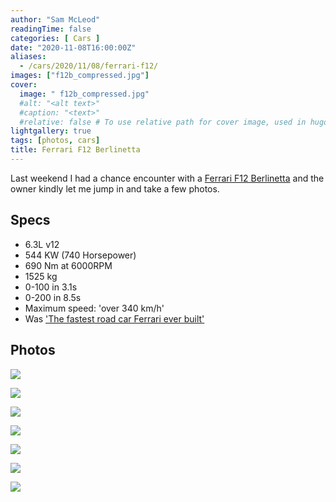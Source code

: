 ```yaml
---
author: "Sam McLeod"
readingTime: false
categories: [ Cars ]
date: "2020-11-08T16:00:00Z"
aliases:
  - /cars/2020/11/08/ferrari-f12/
images: ["f12b_compressed.jpg"]
cover:
  image: " f12b_compressed.jpg"
  #alt: "<alt text>"
  #caption: "<text>"
  #relative: false # To use relative path for cover image, used in hugo Page-bundles
lightgallery: true
tags: [photos, cars]
title: Ferrari F12 Berlinetta
---
```


Last weekend I had a chance encounter with a [Ferrari F12 Berlinetta](https://en.wikipedia.org/wiki/Ferrari_F12) and the owner kindly let me jump in and take a few photos.

## Specs

- 6.3L v12
- 544 KW (740 Horsepower)
- 690 Nm at 6000RPM
- 1525 kg
- 0-100 in 3.1s
- 0-200 in 8.5s
- Maximum speed: 'over 340 km/h'
- Was ['The fastest road car Ferrari ever built'](https://web.archive.org/web/20121228015009/http://www.ferrari.com/english/gt_sport%20cars/gt/pages/120229-car-announcing-the-f12berlinetta-the-fastest-ferrari-ever-built.aspx)

## Photos

![](https://github.com/sammcj/smcleod_files/blob/master/images/ferrari_f12/F12B_1.jpeg?raw=true)

![](https://github.com/sammcj/smcleod_files/blob/master/images/ferrari_f12/F12B_2.jpeg?raw=true)

![](https://github.com/sammcj/smcleod_files/blob/master/images/ferrari_f12/F12B_8.jpeg?raw=true)

![](https://github.com/sammcj/smcleod_files/blob/master/images/ferrari_f12/F12B_4.jpeg?raw=true)

![](https://github.com/sammcj/smcleod_files/blob/master/images/ferrari_f12/F12B_5.jpeg?raw=true)

![](https://github.com/sammcj/smcleod_files/blob/master/images/ferrari_f12/F12B_6.jpeg?raw=true)

![](https://github.com/sammcj/smcleod_files/blob/master/images/ferrari_f12/F12B_7.jpeg?raw=true)
